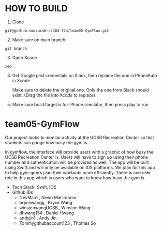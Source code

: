 # HOW TO BUILD

1. Clone

```
git@github.com:ucsb-cs184-f24/team05-GymFlow.git
```

2. Make sure on main branch

```
git branch
```

3. Open Xcode

```
xed .
```
4. Get Google plist credentials on Slack, then replace the one in PhoneAuth in Xcode

   Make sure to delete the original one. Only the one from Slack should exist. (Drag the file into Xcode to replace)

5. Make sure build target is for iPhone simulator, then press play to run

# team05-GymFlow

Our project looks to monitor activity at the UCSB Recreation Center so that students can gauge how busy the gym is.

In gymflow, the interface will provide users with a graphic of how busy the UCSB Recreation Center is. Users will have to sign up using their phone number and authentication will be provided as well. The app will be built using Swift and will only be available on IOS platforms. We plan for this app to help gym-goers plan their workouts more efficiently. There is one user role in this app which is users who want to know how busy the gym is.

- Tech Stack: Swift, IOS
- Github IDs
  * NevMan1 , Nevin Manimaran
  * brycewangg , Bryce Wang
  * winstonwangUCSB , Winston Wang
  * dhwang154 , Daniel Hwang
  * andyjin1 , Andy Jin
  * Tommygithubaccount123 , Thomas So
